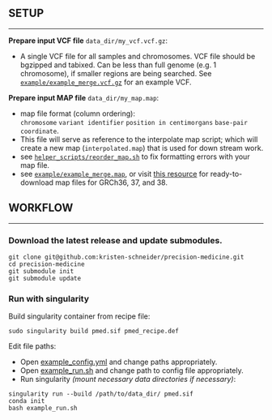 ## SETUP
____________________________________________
**Prepare input VCF file** `data_dir/my_vcf.vcf.gz`:
- A single VCF file for all samples and chromosomes. VCF file should be bgzipped and tabixed. Can be less than full genome (e.g. 1 chromosome), if smaller regions are being searched. See [`example/example_merge.vcf.gz`](https://github.com/kristen-schneider/precision-medicine/blob/main/example/example_merge.vcf.gz) for an example VCF.<br>

**Prepare input MAP file** `data_dir/my_map.map`:
- map file format (column ordering):<br>
`chromosome` `variant identifier` `position in centimorgans` `base-pair coordinate`.
- This file will serve as reference to the interpolate map script; which will create a new map (`interpolated.map`) that is used for down stream work.
- see [`helper_scripts/reorder_map.sh`](https://github.com/kristen-schneider/precision-medicine/blob/main/helper_scripts/reorder_map.sh) to fix formatting errors with your map file.
- see [`example/example_merge.map`](https://github.com/kristen-schneider/precision-medicine/blob/main/example/examplemap), or visit [this resource](https://bochet.gcc.biostat.washington.edu/beagle/genetic_maps/) for ready-to-download map files for GRCh36, 37, and 38.
## WORKFLOW
____________________________________________
### Download the latest release and update submodules.
```
git clone git@github.com:kristen-schneider/precision-medicine.git
cd precision-medicine
git submodule init
git submodule update
```
### Run with singularity
Build singularity container from recipe file:
```
sudo singularity build pmed.sif pmed_recipe.def
```
Edit file paths:<br>
- Open [example_config.yml](https://github.com/kristen-schneider/precision-medicine/blob/main/example/config_singularity.yml) and change paths appropriately.<br>
- Open [example_run.sh](https://github.com/kristen-schneider/precision-medicine/blob/main/example/config_run.sh) and change path to config file appropriately.<br>
- Run singularity _(mount necessary data directories if necessary)_:<br>
```
singularity run --build /path/to/data_dir/ pmed.sif
conda init
bash example_run.sh
```

